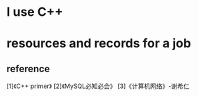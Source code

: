 # I use C++
# resources and records for a job
## reference
[1]《C++ primer》
[2]《MySQL必知必会》
[3]《计算机网络》-谢希仁
